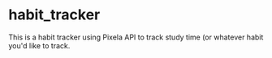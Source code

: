 # habit_tracker
This is a habit tracker using Pixela API to track study time (or whatever habit you'd like to track.
